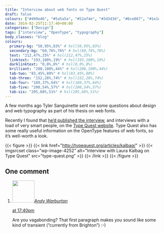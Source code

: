 ```yaml
---
title: "Interview about web fonts on Type Quest"
draft: false
colours: ["#499e46", "#5a5a5a", "#52af4e", "#3d3d3d", "#6ce867", "#1e1e1e", "#ffffff"]
date: 2014-02-25T11:17:40+00:00
categories: ["Design"]
tags: ["interview", "OpenType", "typography"]
body_classes: "blog"
colours:
  primary-bg: "58,95%,83%" # hsl(58,95%,83%)
  secondary-bg: "60,76%,76%" # hsl(60,76%,76%)
  text: "212,47%,25%" # hsl(212,47%,25%)
  linktext: "193,100%,19%" # hsl(193,100%,19%)
  darklinktext: "0,0%,0%" # hsl(0,0%,0%)
  brilliant: "208,100%,44%" # hsl(208,100%,44%)
  tab-two: "83,45%,80%" # hsl(83,45%,80%)
  tab-three: "152,28%,74%" # hsl(152,28%,74%)
  tab-four: "189,37%,64%" # hsl(189,37%,64%)
  tab-five: "200,54%,57%" # hsl(200,54%,57%)
  tab-six: "205,68%,51%" # hsl(205,68%,51%)
---
```


A few months ago Tyler Sanguinette sent me some questions about design and web typography as part of his thesis on web fonts.

Recently I found that [he’d published the interview](http://typequest.org/articles/kalbag/), and interviews with a load of very smart people, on the [Type Quest website](http://typequest.org). Type Quest also has some really useful information on the OpenType features of web fonts, so it’s well-worth a look.

{{< figure >}}
  {{< link href="http://typequest.org/articles/kalbag/" >}}
  	{{< imgsrcset class="wp-image-4252" alt="Interview with Laura Kalbag on Type Quest" src="type-quest.png" >}}
  {{< /link >}}
{{< /figure >}}

## One comment

<ol class="commentlist">
	<li class="comment even thread-even depth-1" id="li-comment-10719">
			<div class="comment-author vcard">
			<img alt='' src='https://secure.gravatar.com/avatar/25ad02b4aa33cd7c4603ee67cb0a80af?s=72&amp;d=mm&amp;r=g' srcset='https://secure.gravatar.com/avatar/25ad02b4aa33cd7c4603ee67cb0a80af?s=144&amp;d=mm&amp;r=g 2x' class='avatar avatar-72 photo' height='72' width='72' /><cite class="fn"><a href='http://andywarburton.co.uk' rel='external nofollow' class='url'>Andy Warburton</a></cite>
				<aside class="comment-meta commentmetadata"><p><a href="#comment-10719"><time datetime="2014-02-25T17:40:37+00:00" pubdate class="published">
		 at <span class="hours">17:40pm</span></time></a></p>
	</aside>
	</div>
	<div class="comment-entry">
		Are you vagabonding? That first paragraph makes you sound like some kind of transient (“currently from Brighton”) :-)
	</div>
</li>
</ol>
